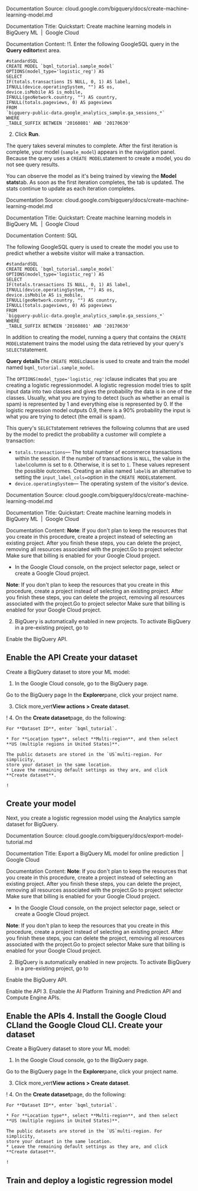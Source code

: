 Documentation Source:
cloud.google.com/bigquery/docs/create-machine-learning-model.md

Documentation Title:
Quickstart: Create machine learning models in BigQuery ML  |  Google Cloud

Documentation Content:
!1. Enter the following GoogleSQL query in the **Query editor**text area.


```
#standardSQL
CREATE MODEL `bqml_tutorial.sample_model`
OPTIONS(model_type='logistic_reg') AS
SELECT
IF(totals.transactions IS NULL, 0, 1) AS label,
IFNULL(device.operatingSystem, "") AS os,
device.isMobile AS is_mobile,
IFNULL(geoNetwork.country, "") AS country,
IFNULL(totals.pageviews, 0) AS pageviews
FROM
`bigquery-public-data.google_analytics_sample.ga_sessions_*`
WHERE
_TABLE_SUFFIX BETWEEN '20160801' AND '20170630'

```
2. Click **Run**.

The query takes several minutes to complete. After the first iteration is
complete, your model (`sample_model`) appears in the navigation panel.
Because the query uses a `CREATE MODEL`statement to create a model, you do
not see query results.

You can observe the model as it's being trained by viewing the **Model stats**tab. As soon as the first iteration completes, the tab is updated. The stats
continue to update as each iteration completes.



Documentation Source:
cloud.google.com/bigquery/docs/create-machine-learning-model.md

Documentation Title:
Quickstart: Create machine learning models in BigQuery ML  |  Google Cloud

Documentation Content:
SQL

The following GoogleSQL query is used to
create the model you use to predict whether a website visitor will make a
transaction.


```
#standardSQL
CREATE MODEL `bqml_tutorial.sample_model`
OPTIONS(model_type='logistic_reg') AS
SELECT
IF(totals.transactions IS NULL, 0, 1) AS label,
IFNULL(device.operatingSystem, "") AS os,
device.isMobile AS is_mobile,
IFNULL(geoNetwork.country, "") AS country,
IFNULL(totals.pageviews, 0) AS pageviews
FROM
`bigquery-public-data.google_analytics_sample.ga_sessions_*`
WHERE
_TABLE_SUFFIX BETWEEN '20160801' AND '20170630'

```
In addition to creating the model, running a query that contains the `CREATE MODEL`statement trains the model using the data retrieved by your query's `SELECT`statement.

**Query details**The `CREATE MODEL`clause is used to create and train the model named `bqml_tutorial.sample_model`.

The `OPTIONS(model_type='logistic_reg')`clause indicates that you are creating
a logistic regressionmodel.
A logistic regression model tries to split input data into two classes and gives
the probability the data is in one of the classes. Usually, what you are
trying to detect (such as whether an email is spam) is represented by 1 and
everything else is represented by 0. If the logistic regression model outputs
0.9, there is a 90% probability the input is what you are trying to detect
(the email is spam).

This query's `SELECT`statement retrieves the following columns that are used by
the model to predict the probability a customer will complete a transaction:

* `totals.transactions`— The total number of ecommerce transactions
within the session. If the number of transactions is `NULL`, the value in the
`label`column is set to `0`. Otherwise, it is set to `1`. These values
represent the possible outcomes. Creating an alias named `label`is an
alternative to setting the `input_label_cols=`option in the `CREATE MODEL`statement.
* `device.operatingSystem`— The operating system of the visitor's device.



Documentation Source:
cloud.google.com/bigquery/docs/create-machine-learning-model.md

Documentation Title:
Quickstart: Create machine learning models in BigQuery ML  |  Google Cloud

Documentation Content:
**Note**: If you don't plan to keep the
 resources that you create in this procedure, create a project instead of
 selecting an existing project. After you finish these steps, you can
 delete the project, removing all resources associated with the project.Go to project selector
Make sure that billing is enabled for your Google Cloud project.
 

- In the Google Cloud console, on the project selector page,
 select or create a Google Cloud project.

**Note**: If you don't plan to keep the
 resources that you create in this procedure, create a project instead of
 selecting an existing project. After you finish these steps, you can
 delete the project, removing all resources associated with the project.Go to project selector
Make sure that billing is enabled for your Google Cloud project.
 

2. BigQuery is automatically enabled in new projects.
 To activate BigQuery in a pre-existing project, go to
 
 
 
 











 
 
 
 
 Enable the BigQuery API.
 
 
 
 

Enable the API
Create your dataset
-------------------

Create a BigQuery dataset to store your ML model:

1. In the Google Cloud console, go to the BigQuery page.

Go to the BigQuery page
In the **Explorer**pane, click your project name.

3. Click more\_vert**View actions > Create dataset**.

!
4. On the **Create dataset**page, do the following:


	For **Dataset ID**, enter `bqml_tutorial`.
	
	* For **Location type**, select **Multi-region**, and then select
	**US (multiple regions in United States)**.
	
	The public datasets are stored in the `US`multi-region. For simplicity,
	store your dataset in the same location.
	* Leave the remaining default settings as they are, and click
	**Create dataset**.
	
	!

Create your model
-----------------

Next, you create a logistic regression model using the Analytics sample
dataset for BigQuery.



Documentation Source:
cloud.google.com/bigquery/docs/export-model-tutorial.md

Documentation Title:
Export a BigQuery ML model for online prediction  |  Google Cloud

Documentation Content:
**Note**: If you don't plan to keep the
 resources that you create in this procedure, create a project instead of
 selecting an existing project. After you finish these steps, you can
 delete the project, removing all resources associated with the project.Go to project selector
Make sure that billing is enabled for your Google Cloud project.
 

- In the Google Cloud console, on the project selector page,
 select or create a Google Cloud project.

**Note**: If you don't plan to keep the
 resources that you create in this procedure, create a project instead of
 selecting an existing project. After you finish these steps, you can
 delete the project, removing all resources associated with the project.Go to project selector
Make sure that billing is enabled for your Google Cloud project.
 

2. BigQuery is automatically enabled in new projects.
 To activate BigQuery in a pre-existing project, go to
 
 
 
 











 
 
 
 
 Enable the BigQuery API.
 
 
 
 

Enable the API
3. Enable the AI Platform Training and Prediction API and Compute Engine APIs.
 
 
 
 

Enable the APIs
4. Install the Google Cloud CLIand the Google Cloud CLI.
Create your dataset
-------------------

Create a BigQuery dataset to store your ML model:

1. In the Google Cloud console, go to the BigQuery page.

Go to the BigQuery page
In the **Explorer**pane, click your project name.

3. Click more\_vert**View actions > Create dataset**.

!
4. On the **Create dataset**page, do the following:


	For **Dataset ID**, enter `bqml_tutorial`.
	
	* For **Location type**, select **Multi-region**, and then select
	**US (multiple regions in United States)**.
	
	The public datasets are stored in the `US`multi-region. For simplicity,
	store your dataset in the same location.
	* Leave the remaining default settings as they are, and click
	**Create dataset**.
	
	!

Train and deploy a logistic regression model
--------------------------------------------



